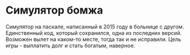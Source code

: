# Симулятор бомжа
Симулятор на паскале, написанный в 2015 году в больнице с другом.
Единственный код, который сохранился, одна из последних версий.
Возможен вылет на каком-то месте, тогда так и не исправили.
Цель игры - выплатить долг и стать богатым, наверное.
